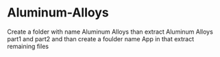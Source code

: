 # Aluminum-Alloys
Create a folder with name Aluminum Alloys
than extract Aluminum Alloys part1 and part2 
and than create a foulder name App
in that extract remaining files
